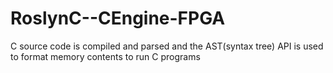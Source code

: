 # RoslynC--CEngine-FPGA
C source code is compiled and parsed and the AST(syntax tree) API is used to format memory contents to run C programs
